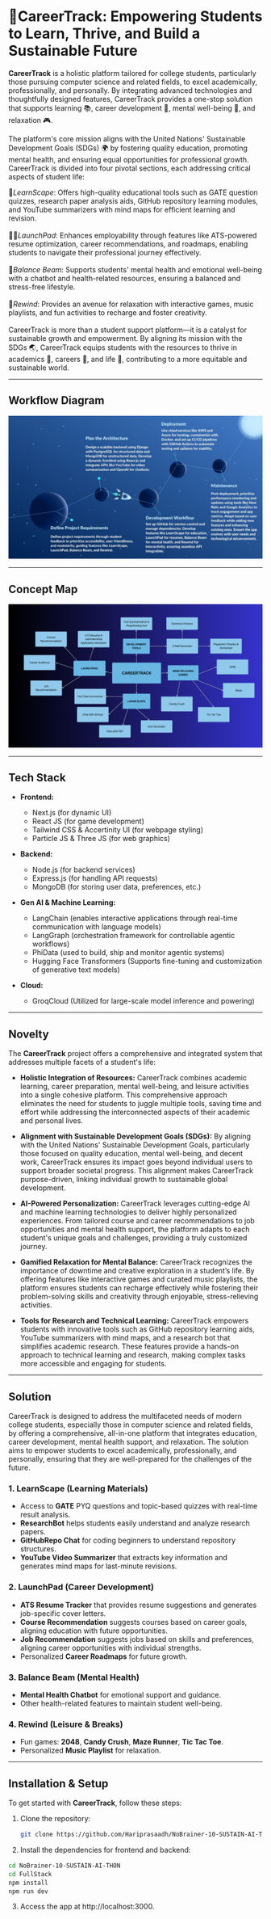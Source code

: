 #  🌟CareerTrack: Empowering Students to Learn, Thrive, and Build a Sustainable Future 


**CareerTrack** is a holistic platform tailored for college students, particularly those pursuing computer science and related fields, to excel academically, professionally, and personally. By integrating advanced technologies and thoughtfully designed features, CareerTrack provides a one-stop solution that supports learning 📚, career development 💼, mental well-being 🧠, and relaxation 🎮.

The platform's core mission aligns with the United Nations' Sustainable Development Goals (SDGs) 🌍 by fostering quality education, promoting mental health, and ensuring equal opportunities for professional growth. CareerTrack is divided into four pivotal sections, each addressing critical aspects of student life:

🚀*LearnScape*: Offers high-quality educational tools such as GATE question quizzes, research paper analysis aids, GitHub repository learning modules, and YouTube summarizers with mind maps for efficient learning and revision.
<br><br>
🧑‍💻*LaunchPad*: Enhances employability through features like ATS-powered resume optimization, career recommendations, and roadmaps, enabling students to navigate their professional journey effectively.
<br><br>
🧘*Balance Beam*: Supports students' mental health and emotional well-being with a chatbot and health-related resources, ensuring a balanced and stress-free lifestyle.
<br><br>
🎉*Rewind*: Provides an avenue for relaxation with interactive games, music playlists, and fun activities to recharge and foster creativity.
<br><br>
CareerTrack is more than a student support platform—it is a catalyst for sustainable growth and empowerment. By aligning its mission with the SDGs 🌏, CareerTrack equips students with the resources to thrive in academics 📘, careers 💼, and life 🌟, contributing to a more equitable and sustainable world.



---

## Workflow Diagram


![Workflow](Readme-Images/CareerTrack-Workflow.jpg)

---

## Concept Map

![Concept Map](Readme-Images/CONCEPT-MAP.png)

---

## Tech Stack

- **Frontend:**  
  - Next.js (for dynamic UI)
  - React JS (for game development)
  - Tailwind CSS & Accertinity UI (for webpage styling)
  - Particle JS & Three JS (for web graphics)
  
- **Backend:**  
  - Node.js (for backend services)
  - Express.js (for handling API requests)
  - MongoDB (for storing user data, preferences, etc.)
  
- **Gen AI & Machine Learning:**  
  - LangChain (enables interactive applications through real-time communication with language models)
  - LangGraph (orchestration framework for controllable agentic workflows)
  - PhiData (used to build, ship and monitor agentic systems)
  - Hugging Face Transformers (Supports fine-tuning and customization of generative text models)
  
- **Cloud:**  
  - GroqCloud (Utilized for large-scale model inference and powering)

---

## Novelty

The **CareerTrack** project offers a comprehensive and integrated system that addresses multiple facets of a student's life:

- **Holistic Integration of Resources:** CareerTrack combines academic learning, career preparation, mental well-being, and leisure activities into a single cohesive platform. This comprehensive approach eliminates the need for students to juggle multiple tools, saving time and effort while addressing the interconnected aspects of their academic and personal lives.
  
- **Alignment with Sustainable Development Goals (SDGs):** By aligning with the United Nations' Sustainable Development Goals, particularly those focused on quality education, mental well-being, and decent work, CareerTrack ensures its impact goes beyond individual users to support broader societal progress. This alignment makes CareerTrack purpose-driven, linking individual growth to sustainable global development.
  
- **AI-Powered Personalization:** CareerTrack leverages cutting-edge AI and machine learning technologies to deliver highly personalized experiences. From tailored course and career recommendations to job opportunities and mental health support, the platform adapts to each student's unique goals and challenges, providing a truly customized journey.
  
- **Gamified Relaxation for Mental Balance:** CareerTrack recognizes the importance of downtime and creative exploration in a student’s life. By offering features like interactive games and curated music playlists, the platform ensures students can recharge effectively while fostering their problem-solving skills and creativity through enjoyable, stress-relieving activities.
  
- **Tools for Research and Technical Learning:** CareerTrack empowers students with innovative tools such as GitHub repository learning aids, YouTube summarizers with mind maps, and a research bot that simplifies academic research. These features provide a hands-on approach to technical learning and research, making complex tasks more accessible and engaging for students.

---

## Solution

CareerTrack is designed to address the multifaceted needs of modern college students, especially those in computer science and related fields, by offering a comprehensive, all-in-one platform that integrates education, career development, mental health support, and relaxation. The solution aims to empower students to excel academically, professionally, and personally, ensuring that they are well-prepared for the challenges of the future.


### 1. **LearnScape (Learning Materials)**
- Access to **GATE** PYQ questions and topic-based quizzes with real-time result analysis.
- **ResearchBot**  helps students easily understand and analyze research papers.
- **GitHubRepo Chat** for coding beginners to understand repository structures.
- **YouTube Video Summarizer** that extracts key information and generates mind maps for last-minute revisions.

### 2. **LaunchPad (Career Development)**
- **ATS Resume Tracker** that provides resume suggestions and generates job-specific cover letters.
- **Course Recommendation** suggests courses based on career goals, aligning education with future opportunities.
- **Job Recommendation** suggests jobs based on skills and preferences, aligning career opportunities with individual strengths.
- Personalized **Career Roadmaps** for future growth.

### 3. **Balance Beam (Mental Health)**
- **Mental Health Chatbot** for emotional support and guidance.
- Other health-related features to maintain student well-being.

### 4. **Rewind (Leisure & Breaks)**
- Fun games: **2048**, **Candy Crush**, **Maze Runner**, **Tic Tac Toe**.
- Personalized **Music Playlist** for relaxation.

---


## Installation & Setup

To get started with **CareerTrack**, follow these steps:

1. Clone the repository:
   ```bash
   git clone https://github.com/Hariprasaadh/NoBrainer-10-SUSTAIN-AI-THON.git

2. Install the dependencies for frontend and backend:
```bash
cd NoBrainer-10-SUSTAIN-AI-THON
cd FullStack
npm install
npm run dev
```
3. Access the app at http://localhost:3000.


